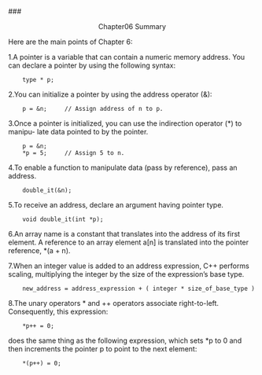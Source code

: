 ###<center>Chapter06 Summary</center>

Here are the main points of Chapter 6:

1.A pointer is a variable that can contain a numeric memory address. You can
declare a pointer by using the following syntax:

        type * p;

2.You can initialize a pointer by using the address operator (&):

        p = &n;     // Assign address of n to p.
        
3.Once a pointer is initialized, you can use the indirection operator (*) to manipu-
late data pointed to by the pointer.

        p = &n;
        *p = 5;     // Assign 5 to n.
        
4.To enable a function to manipulate data (pass by reference), pass an address.

        double_it(&n);
        
5.To receive an address, declare an argument having pointer type.

        void double_it(int *p);
        
6.An array name is a constant that translates into the address of its first element. A
reference to an array element a[n] is translated into the pointer reference, *(a +
n).

7.When an integer value is added to an address expression, C++ performs scaling,
multiplying the integer by the size of the expression’s base type.

        new_address = address_expression + ( integer * size_of_base_type )

8.The unary operators * and ++ operators associate right-to-left. Consequently,
this expression:

        *p++ = 0;
        
does the same thing as the following expression, which sets *p to 0 and then
increments the pointer p to point to the next element:

        *(p++) = 0;













